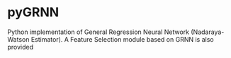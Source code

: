 # pyGRNN
Python implementation of General Regression Neural Network (Nadaraya-Watson Estimator). A Feature Selection module based on GRNN is also provided
